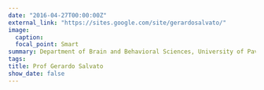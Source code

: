 ```yaml
---
date: "2016-04-27T00:00:00Z"
external_link: "https://sites.google.com/site/gerardosalvato/"
image:
  caption: 
  focal_point: Smart
summary: Department of Brain and Behavioral Sciences, University of Pavia
tags:
title: Prof Gerardo Salvato
show_date: false
---
```

